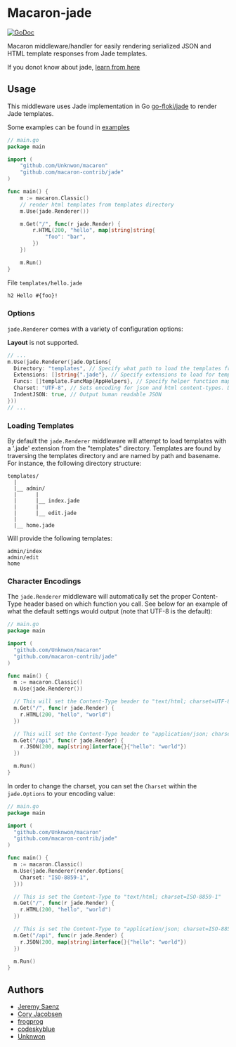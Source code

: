# Macaron-jade
[![GoDoc](https://godoc.org/github.com/macaron-contrib/jade?status.svg)](https://godoc.org/github.com/macaron-contrib/jade)

Macaron middleware/handler for easily rendering serialized JSON and HTML template responses from Jade templates.

If you donot know about jade, [learn from here](http://www.learnjade.com/)

## Usage
This middleware uses Jade implementation in Go [go-floki/jade](https://github.com/go-floki/jade) to render Jade templates.

Some examples can be found in [examples](examples)

~~~ go
// main.go
package main

import (
	"github.com/Unknwon/macaron"
	"github.com/macaron-contrib/jade"
)

func main() {
	m := macaron.Classic()
	// render html templates from templates directory
	m.Use(jade.Renderer())

	m.Get("/", func(r jade.Render) {
		r.HTML(200, "hello", map[string]string{
			"foo": "bar",
		})
	})

	m.Run()
}
~~~

File `templates/hello.jade`

~~~ html
h2 Hello #{foo}!
~~~

### Options
`jade.Renderer` comes with a variety of configuration options:

**Layout** is not supported.

~~~ go
// ...
m.Use(jade.Renderer(jade.Options{
  Directory: "templates", // Specify what path to load the templates from.
  Extensions: []string{".jade"}, // Specify extensions to load for templates.
  Funcs: []template.FuncMap{AppHelpers}, // Specify helper function maps for templates to access.
  Charset: "UTF-8", // Sets encoding for json and html content-types. Default is "UTF-8".
  IndentJSON: true, // Output human readable JSON
}))
// ...
~~~

### Loading Templates
By default the `jade.Renderer` middleware will attempt to load templates with a '.jade' extension from the "templates" directory. Templates are found by traversing the templates directory and are named by path and basename. For instance, the following directory structure:

~~~
templates/
  |
  |__ admin/
  |      |
  |      |__ index.jade
  |      |
  |      |__ edit.jade
  |
  |__ home.jade
~~~

Will provide the following templates:
~~~
admin/index
admin/edit
home
~~~

### Character Encodings
The `jade.Renderer` middleware will automatically set the proper Content-Type header based on which function you call. See below for an example of what the default settings would output (note that UTF-8 is the default):
~~~ go
// main.go
package main

import (
  "github.com/Unknwon/macaron"
  "github.com/macaron-contrib/jade"
)

func main() {
  m := macaron.Classic()
  m.Use(jade.Renderer())

  // This will set the Content-Type header to "text/html; charset=UTF-8"
  m.Get("/", func(r jade.Render) {
    r.HTML(200, "hello", "world")
  })

  // This will set the Content-Type header to "application/json; charset=UTF-8"
  m.Get("/api", func(r jade.Render) {
    r.JSON(200, map[string]interface{}{"hello": "world"})
  })

  m.Run()
}

~~~

In order to change the charset, you can set the `Charset` within the `jade.Options` to your encoding value:
~~~ go
// main.go
package main

import (
  "github.com/Unknwon/macaron"
  "github.com/macaron-contrib/jade"
)

func main() {
  m := macaron.Classic()
  m.Use(jade.Renderer(render.Options{
    Charset: "ISO-8859-1",
  }))

  // This is set the Content-Type to "text/html; charset=ISO-8859-1"
  m.Get("/", func(r jade.Render) {
    r.HTML(200, "hello", "world")
  })

  // This is set the Content-Type to "application/json; charset=ISO-8859-1"
  m.Get("/api", func(r jade.Render) {
    r.JSON(200, map[string]interface{}{"hello": "world"})
  })

  m.Run()
}

~~~

## Authors
* [Jeremy Saenz](http://github.com/codegangsta)
* [Cory Jacobsen](http://github.com/cojac)
* [frogprog](http://github.com/frogprog)
* [codeskyblue](http://github.com/codeskyblue)
* [Unknwon](http://github.com/Unknwon)
